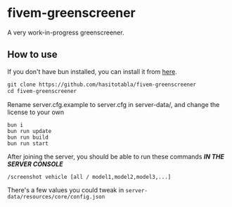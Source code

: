 # fivem-greenscreener

A very work-in-progress greenscreener.

## How to use

If you don't have bun installed, you can install it from [here](https://bun.sh/).

```md
git clone https://github.com/hasitotabla/fivem-greenscreener
cd fivem-greenscreener
```

Rename server.cfg.example to server.cfg in server-data/, and change the license to your own

```
bun i
bun run update
bun run build
bun run start
```

After joining the server, you should be able to run these commands **_IN THE SERVER CONSOLE_**

```
/screenshot vehicle [all / model1,model2,model3,...]
```

There's a few values you could tweak in `server-data/resources/core/config.json`
